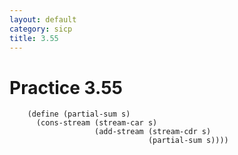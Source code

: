 ```yaml
---
layout: default
category: sicp
title: 3.55
---
```


# Practice 3.55

		(define (partial-sum s)
		  (cons-stream (stream-car s)
		               (add-stream (stream-cdr s)
		                           (partial-sum s))))